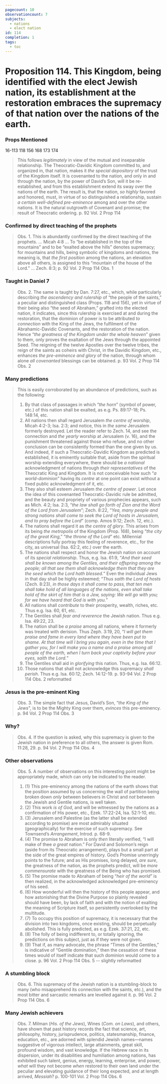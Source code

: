 ```yaml
---
pagecount: 10
observationcount: 7
subjects:
  - nations
  - elect nation
id: 114
completion: 1
tags:
  - toc
---
```

# Proposition 114. This Kingdom, being identified with the elect Jewish nation, its establishment at the restoration embraces the supremacy of that nation over the nations of the earth.

### Props Mentioned
16-113 118 156 168 173 174

>This follows *legitimately* in view of the mutual and inseparable relationship. The Theocratic-Davidic Kingdom committed to, and organized in, that nation, makes it *the special depository* of the trust of the Kingdom itself. It is covenanted to the nation, and only in and through the nation, by the power of David’s Son, will it be re-established, and from this establishment extend its sway over the nations of the earth. The result is, that the nation, *so highly* favored and honored, must, in virtue of so distinguished a relationship, sustain *a certain well-defined pre-eminence* among and over the other nations. It is the natural outgrowth of Covenant and promise; the result of Theocratic ordering.
>p. 92 Vol. 2 Prop 114
### Confirmed by direct teaching of the prophets
>Obs. 1. This is abundantly confirmed by the direct teaching of the prophets.
>...
>Micah 4:8
>...
>To “be established in the top of the mountains” and to be “exalted above the hills” denotes supremacy; for mountains and hills, being symbolic of kingdoms and nations, the meaning is, that *the first position* among the nations, an elevation above all others, is assigned to this “mountain of the house of the Lord.”
>...
>Zech. 8:3;
>p. 92 Vol. 2 Prop 114 Obs. 1
### Taught in Daniel 7
>Obs. 2. The same is taught by Dan. 7:27, etc., which, while particularly describing *the ascendency and rulership* of “the people of the saints,” a peculiar and distinguished class (Props. 118 and 156), yet in virtue of their being also “the seed of Abraham,” grafted into the elected nation, it indicates, since this rulership is exercised at and during the restoration, that the dominion of power is to be attributed *to connection* with the King of the Jews, the fulfilment of the Abrahamic-Davidic Covenants, and the restoration of the nation. Hence “*the greatness of the Kingdom under the whole heaven*” given to them, only proves the exaltation of the Jews through the appointed Seed. The reigning of the twelve Apostles over the twelve tribes, the reign of the saints as coheirs with Christ, in the Davidic Kingdom, etc., enhances *the pre-eminence and glory* of the nation, through whom alone *all covenanted* blessings can be obtained.
>p. 93 Vol. 2 Prop 114 Obs. 2
### Many predictions
>This is easily corroborated by an abundance of predictions, such as the following: 
>1. By that class of passages in which “*the horn*” (symbol of power, etc.) of this nation shall be exalted, as e.g. Ps. 89:17-18; Ps. 148:14, etc. 
>2. All nations then shall regard Jerusalem *the centre of worship*, Micah 4:2-3; Isa. 2:3; and notice, this in *the same* Jerusalem formerly destroyed. Let the reader refer to Zech. 14, and see the connection and *the yearly* worship at Jerusalem (v. 16), and the punishment threatened against those who refuse, and no other conclusion can be consistently formed than the one given by us. And indeed, if such a Theocratic-Davidic Kingdom as predicted is established, it is eminently suitable that, aside from the spiritual worship extending everywhere, there should be *a national* acknowledgment of nations through *their representatives* of the Theocratic King and Kingdom. It is not conceivable how such “*a world-dominion*” having its *centre* at one point can exist without a fixed public acknowledgment of it, etc. 
>3. They also shall esteem Jerusalem *the centre of power*. Let once the idea of this covenanted Theocratic-Davidic rule be admitted, and the beauty and propriety of various prophecies appears, such as Mich. 4:2; Isa. 2:3, “*the law shall go forth of Zion and the Word of the Lord from Jerusalem*”; Zech. 8:22, “*Yea, many people and strong nations shall come to seek the Lord of hosts in Jerusalem, and to pray before the Lord*” (comp. Amos 9:12; Zech. 12, etc.). 
>4. The nations shall regard it as *the centre of glory*. This arises from its being *the metropolis* of the Kingdom (Prop. 168), being “*the city of the great King*,” “*the throne of the Lord*” etc. Millennial descriptions fully portray this feeling of reverence, etc., for the city, as universal (Isa. 62:2, etc.) over the earth. 
>5. The nations shall respect and honor the Jewish nation on account of its *special relationship*. Thus, e.g. Isa. 61:9, “*And their seed shall be known among the Gentiles, and their offspring among the people; all that see them shall acknowledge them that they are the seed which the Lord hath blessed.*” Even the individual Jews in that day shall be highly esteemed; “*Thus saith the Lord of hosts* (Zech. 8:23), *in those days it shall come to pass, that ten men shall take hold of all languages of the nations, even shall take hold of the skirt of him that is a Jew, saying: We will go with you; for we have heard that God is with you.*” 
>6. All nations shall *contribute* to their prosperity, wealth, riches, etc. Thus e.g. Isa. 60, 61, etc. 
>7. The Gentiles shall *fear and reverence* the Jewish nation. Thus e.g. Isa. 49:22, 23. 
>8. The nation shall be *a praise* among all nations, where it formerly was treated with derision. Thus Zeph. 3:19, 20, “*I will get them praise and fame in every land where they have been put to shame. At that time will I bring you again, even in the time that I gather you, for I will make you a name and a praise among all people of the earth, when I turn back your captivity before your eyes, saith the Lord.*” 
>9. The Gentiles shall aid in *glorifying* this nation. Thus, e.g. Isa. 66:12. 
>10. Those nations that shall not acknowledge this supremacy *shall perish*. Thus e.g. Isa. 60:12; Zech. 14:12-19.
>p. 93-94 Vol. 2 Prop 114 Obs. 2 reformatted
### Jesus is the pre-eminent King
>Obs. 3. The simple fact that Jesus, David’s Son, “*the King of the Jews*", is to be the Mighty King over them, *evinces* this pre-eminency.
>p. 94 Vol. 2 Prop 114 Obs. 3
### Why?
>Obs. 4. If the question is asked, why this supremacy is given to the Jewish nation in preference to all others, the answer is given Rom. 11:28, 29.
>p. 94 Vol. 2 Prop 114 Obs. 4
### Other observations
>Obs. 5. A number of observations on this interesting point might be appropriately made, which can only be indicated to the reader. 
>1. (1) This pre-eminency among the nations of the earth shows that the position assumed by us concerning the wall of partition being broken down *only* between believers in Christ and *not* between the Jewish and Gentile nations, is well taken. 
>2. (2) This work *is of God*, and will be witnessed by the nations as a confirmation of His power, etc., Ezek. 17:22-24, Isa. 52:1-10, etc. 
>3. (3) Jerusalem and Palestine (as the latter shall be extended according to promise) are most admirably situated (geographically) for the exercise of such supremacy. See Townsend’s *Arrangement*, Introd. p. 68-9. 
>4. (4) The promise to Abraham is only *then* literally verified, “I will make of thee *a great* nation.” For David and Solomon’s reign (aside from its Theocratic arrangement), plays but a small part at the side of the great empires of history. God’s Promise unerringly points to the future; and as His promises, long delayed, *are sure*, the greatness of the nation, as the prophets predict, will be *more commensurate* with the greatness of the Being who has promised. 
>5. (5) The promise made to Abraham of being “*heir of the world*” is then realized, in the acknowledged acknowledged pre-eminency of his seed. 
>6. (6) How wonderful will then the history of this people appear, and how astonishing that the Divine Purpose so plainly revealed should have been, by lack of faith and with the notion of exalting the meaning of Scripture itself, so persistently overlooked by the multitude. 
>7. (7) To occupy this position of supremacy, it is necessary that the division into two kingdoms, once existing, should be perpetually abolished. This is fully predicted, as e.g. Ezek. 37:21, 22, etc. 
>8. (8) The folly of being indifferent to, or totally ignoring, the predictions on this subject, just as if they were not given. 
>9. (9) That if, as many advocate, the phrase “Times of the Gentiles,” is indicative of “Gentile domination,” then the cessation of these times would of itself indicate that such dominion would come to a close.
>p. 96 Vol. 2 Prop 114 Obs. 5 -- slightly reformatted
### A stumbling block
>Obs. 6. This supremacy of the Jewish nation is a stumbling-block to many (who misapprehend its connection with the saints, etc.), and the most bitter and sarcastic remarks are levelled against it.
>p. 96 Vol. 2 Prop 114 Obs. 6
### Many Jewish achievers
>Obs. 7. Milman (*His. of the Jews*), Wines (*Com. on Laws*), and others, have shown that past history records the fact that science, art, philosophy, history, jurisprudence, politics, statesmanship, finance, education, etc., are adorned with splendid Jewish names—names suggestive of vigorous intellect, large attainments, great skill, profound wisdom, and vast knowledge. If the Hebrew race in its dispersion, under its disabilities and humiliation among nations, has exhibited such talent, genius, energy, learning, enterprise, and power, *what* will they not become *when* restored to their own land under the peculiar and elevating guidance of their long expected, and at length arrived, *Messiah*?
>p. 100-101 Vol. 2 Prop 114 Obs. 6